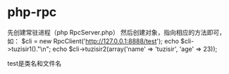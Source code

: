 # php-rpc


先创建常驻进程（php RpcServer.php）
然后创建对象，指向相应的方法即可，如：
$cli = new RpcClient('http://127.0.0.1:8888/test');
echo $cli->tuzisir1()."\n";
echo $cli->tuzisir2(array('name' => 'tuzisir', 'age' => 23));

test是类名和文件名

